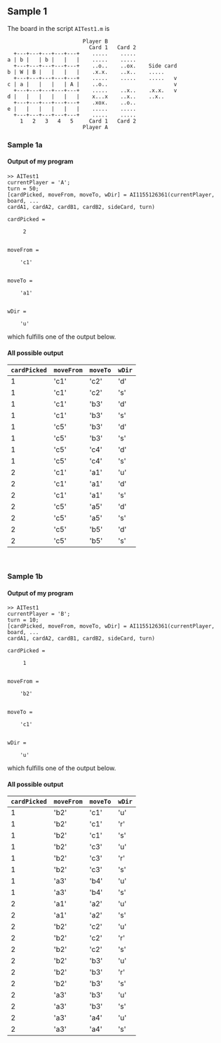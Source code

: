 ## Sample 1
The board in the script `AITest1.m` is
```
                        Player B
                          Card 1   Card 2
  +---+---+---+---+---+    .....    .....
a | b |   | b |   |   |    .....    .....
  +---+---+---+---+---+    ..o..    ..ox.    Side card
b | W | B |   |   |   |    .x.x.    ..x..    .....
  +---+---+---+---+---+    .....    .....    .....   v
c | a |   |   |   | A |    ..o..                     v
  +---+---+---+---+---+    .....    ..x..    .x.x.   v
d |   |   |   |   |   |    x...x    ..x..    ..x..
  +---+---+---+---+---+    .xox.    ..o..
e |   |   |   |   |   |    .....    .....
  +---+---+---+---+---+    .....    .....
    1   2   3   4   5     Card 1   Card 2
                        Player A
```

### Sample 1a
#### Output of my program
```
>> AITest1
currentPlayer = 'A';
turn = 50;
[cardPicked, moveFrom, moveTo, wDir] = AI1155126361(currentPlayer, board, ...
cardA1, cardA2, cardB1, cardB2, sideCard, turn)

cardPicked =

     2


moveFrom =

    'c1'


moveTo =

    'a1'


wDir =

    'u'
```
which fulfills one of the output below.

#### All possible output
| `cardPicked` | `moveFrom` | `moveTo` | `wDir` |
| ------------ | ---------- | -------- | ------ |
| 1 | 'c1' | 'c2' | 'd' |
| 1 | 'c1' | 'c2' | 's' |
| 1 | 'c1' | 'b3' | 'd' |
| 1 | 'c1' | 'b3' | 's' |
| 1 | 'c5' | 'b3' | 'd' |
| 1 | 'c5' | 'b3' | 's' |
| 1 | 'c5' | 'c4' | 'd' |
| 1 | 'c5' | 'c4' | 's' |
| 2 | 'c1' | 'a1' | 'u' |
| 2 | 'c1' | 'a1' | 'd' |
| 2 | 'c1' | 'a1' | 's' |
| 2 | 'c5' | 'a5' | 'd' |
| 2 | 'c5' | 'a5' | 's' |
| 2 | 'c5' | 'b5' | 'd' |
| 2 | 'c5' | 'b5' | 's' |
<br>

### Sample 1b
#### Output of my program
```
>> AITest1
currentPlayer = 'B';
turn = 10;
[cardPicked, moveFrom, moveTo, wDir] = AI1155126361(currentPlayer, board, ...
cardA1, cardA2, cardB1, cardB2, sideCard, turn)

cardPicked =

     1


moveFrom =

    'b2'


moveTo =

    'c1'


wDir =

    'u'
```
which fulfills one of the output below.

#### All possible output
| `cardPicked` | `moveFrom` | `moveTo` | `wDir` |
| ------------ | ---------- | -------- | ------ |
| 1 | 'b2' | 'c1' | 'u' |
| 1 | 'b2' | 'c1' | 'r' |
| 1 | 'b2' | 'c1' | 's' |
| 1 | 'b2' | 'c3' | 'u' |
| 1 | 'b2' | 'c3' | 'r' |
| 1 | 'b2' | 'c3' | 's' |
| 1 | 'a3' | 'b4' | 'u' |
| 1 | 'a3' | 'b4' | 's' |
| 2 | 'a1' | 'a2' | 'u' |
| 2 | 'a1' | 'a2' | 's' |
| 2 | 'b2' | 'c2' | 'u' |
| 2 | 'b2' | 'c2' | 'r' |
| 2 | 'b2' | 'c2' | 's' |
| 2 | 'b2' | 'b3' | 'u' |
| 2 | 'b2' | 'b3' | 'r' |
| 2 | 'b2' | 'b3' | 's' |
| 2 | 'a3' | 'b3' | 'u' |
| 2 | 'a3' | 'b3' | 's' |
| 2 | 'a3' | 'a4' | 'u' |
| 2 | 'a3' | 'a4' | 's' |
